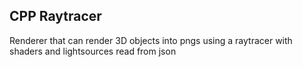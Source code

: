 ## CPP Raytracer

Renderer that can render 3D objects into pngs using a raytracer with shaders and lightsources read from json
